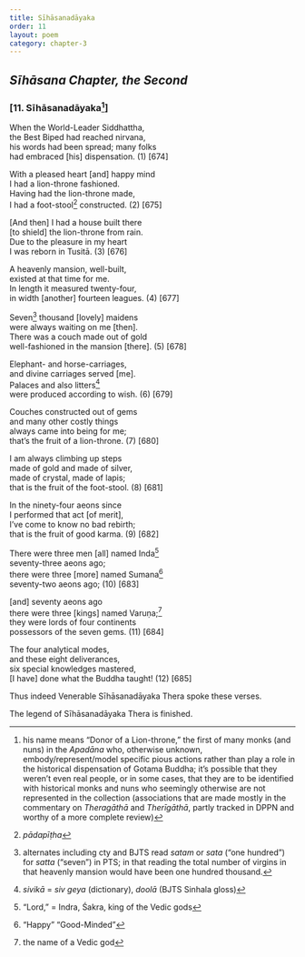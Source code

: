 ```yaml
---
title: Sīhāsanadāyaka
order: 11
layout: poem
category: chapter-3
---
```


## *Sīhāsana Chapter, the Second*

### \[11. Sīhāsanadāyaka[^1]\]

When the World-Leader Siddhattha,  
the Best Biped had reached nirvana,  
his words had been spread; many folks  
had embraced \[his\] dispensation. (1) \[674\]

With a pleased heart \[and\] happy mind  
I had a lion-throne fashioned.  
Having had the lion-throne made,  
I had a foot-stool[^2] constructed. (2) \[675\]

\[And then\] I had a house built there  
\[to shield\] the lion-throne from rain.  
Due to the pleasure in my heart  
I was reborn in Tusitā. (3) \[676\]

A heavenly mansion, well-built,  
existed at that time for me.  
In length it measured twenty-four,  
in width \[another\] fourteen leagues. (4) \[677\]

Seven[^3] thousand \[lovely\] maidens  
were always waiting on me \[then\].  
There was a couch made out of gold  
well-fashioned in the mansion \[there\]. (5) \[678\]

Elephant- and horse-carriages,  
and divine carriages served \[me\].  
Palaces and also litters[^4]  
were produced according to wish. (6) \[679\]

Couches constructed out of gems  
and many other costly things  
always came into being for me;  
that’s the fruit of a lion-throne. (7) \[680\]

I am always climbing up steps  
made of gold and made of silver,  
made of crystal, made of lapis;  
that is the fruit of the foot-stool. (8) \[681\]

In the ninety-four aeons since  
I performed that act \[of merit\],  
I’ve come to know no bad rebirth;  
that is the fruit of good karma. (9) \[682\]

There were three men \[all\] named Inda[^5]  
seventy-three aeons ago;  
there were three \[more\] named Sumana[^6]  
seventy-two aeons ago; (10) \[683\]

\[and\] seventy aeons ago  
there were three \[kings\] named Varuṇa;[^7]  
they were lords of four continents  
possessors of the seven gems. (11) \[684\]

The four analytical modes,  
and these eight deliverances,  
six special knowledges mastered,  
\[I have\] done what the Buddha taught! (12) \[685\]

Thus indeed Venerable Sīhāsanadāyaka Thera spoke these verses.

The legend of Sīhāsanadāyaka Thera is finished.

[^1]: his name means “Donor of a Lion-throne,” the first of many monks (and nuns) in the *Apadāna* who, otherwise unknown, embody/represent/model specific pious actions rather than play a role in the historical dispensation of Gotama Buddha; it’s possible that they weren’t even real people, or in some cases, that they are to be identified with historical monks and nuns who seemingly otherwise are not represented in the collection (associations that are made mostly in the commentary on *Theragāthā* and *Therīgāthā*, partly tracked in DPPN and worthy of a more complete review)

[^2]: *pādapīṭha*

[^3]: alternates including cty and BJTS read *satam* or *sata* (“one hundred”) for *satta* (“seven”) in PTS; in that reading the total number of virgins in that heavenly mansion would have been one hundred thousand.

[^4]: *sivikā* = *siv geya* (dictionary), *doolā* (BJTS Sinhala gloss)

[^5]: “Lord,” = Indra, Śakra, king of the Vedic gods

[^6]: “Happy” “Good-Minded”

[^7]: the name of a Vedic god
